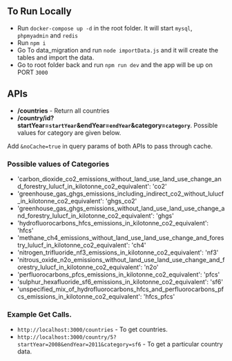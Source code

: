 ## To Run Locally

- Run `docker-compose up -d` in the root folder. It will start `mysql`, `phpmyadmin` and `redis`
- Run `npm i`
- Go To data_migration and run `node importData.js` and it will create the tables and import the data.
- Go to root folder back and run `npm run dev` and the app will be up on PORT `3000`

## APIs

- **/countries** - Return all countries
- **/country/id?startYear=`startYear`&endYear=`endYear`&category=`category`**. Possible values for category are given below.

Add `&noCache=true` in query params of both APIs to pass through cache.

### Possible values of Categories

-    'carbon_dioxide_co2_emissions_without_land_use_land_use_change_and_forestry_lulucf_in_kilotonne_co2_equivalent': 'co2'
-    'greenhouse_gas_ghgs_emissions_including_indirect_co2_without_lulucf_in_kilotonne_co2_equivalent': 'ghgs_co2'
-    'greenhouse_gas_ghgs_emissions_without_land_use_land_use_change_and_forestry_lulucf_in_kilotonne_co2_equivalent': 'ghgs'
-    'hydrofluorocarbons_hfcs_emissions_in_kilotonne_co2_equivalent': 'hfcs'
-    'methane_ch4_emissions_without_land_use_land_use_change_and_forestry_lulucf_in_kilotonne_co2_equivalent': 'ch4'
-    'nitrogen_trifluoride_nf3_emissions_in_kilotonne_co2_equivalent': 'nf3'
-    'nitrous_oxide_n2o_emissions_without_land_use_land_use_change_and_forestry_lulucf_in_kilotonne_co2_equivalent': 'n2o'
-    'perfluorocarbons_pfcs_emissions_in_kilotonne_co2_equivalent': 'pfcs'
-    'sulphur_hexafluoride_sf6_emissions_in_kilotonne_co2_equivalent': 'sf6'
-    'unspecified_mix_of_hydrofluorocarbons_hfcs_and_perfluorocarbons_pfcs_emissions_in_kilotonne_co2_equivalent': 'hfcs_pfcs'


### Example Get Calls.

- `http://localhost:3000/countries` - To get countries.
- `http://localhost:3000/country/5?startYear=2008&endYear=2011&category=sf6` - To get a particular country data.

